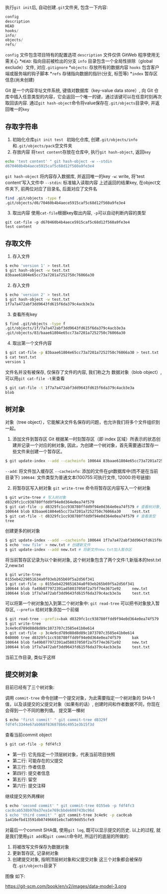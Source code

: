 

执行`git init`后, 自动创建`.git`文件夹, 包含一下内容:
```s
config
description
HEAD
hooks/
info/
objects/
refs/
```

`config` 文件包含项目特有的配置选项
`description` 文件仅供 GitWeb 程序使用无需关心
*`HEAD`: 指向目前被检出的分支
`info` 目录包含一个全局性排除（global exclude）文件, 对应`.gitignore`
*`objects`: 存放所有的数据内容
`hooks` 包含客户端或服务端的钩子脚本
*`refs` 存储指向数据的指针(分支, 标签等)
*`index` 暂存区信息(尚未创建)

Git 是一个内容寻址文件系统, 键值对数据库（key-value data store）, 向 Git 仓库中插入任意类型的内容，它会返回一个唯一的键，通过该键可以在任意时刻再次取回该内容. 通过`git hash-object`命令将value保存在`.git/objects`目录中, 并返回唯一的`key`


## 存取字符串
1. 初始化仓库`git init test `
初始化仓库, 创建`.git/objects/info`和`.git/objects/pack`空文件夹
2. 存放内容
将`test content`存放在仓库中, 执行`git hash-object`, 返回`key`
```sh
echo 'test content' " git hash-object -w --stdin
d670460b4b4aece5915caf5c68d12f560a9fe3e4
```
`git hash-object` 将内容存入数据库, 并返回唯一的key
`-w`: write, 将'test content'写入文件中
`--stdin`: 标准输入读取内容
上述返回的结果key, 在object文件夹下, 前两位对应了目录名, 后面对应了文件名
```sh
find .git/objects -type f
.git/objects/d6/70460b4b4aece5915caf5c68d12f560a9fe3e4
```
3. 取出内容
使用`cat-file`根据key取出内容, `-p`可以自动判断内容的类型
```
git cat-file -p d670460b4b4aece5915caf5c68d12f560a9fe3e4
test content
```

## 存取文件


1. 存入文件
```sh
$ echo 'version 1' > test.txt
$ git hash-object -w test.txt
83baae61804e65cc73a7201a7252750c76066a30
```
2. 存入文件
```sh
$ echo 'version 2' > test.txt
$ git hash-object -w test.txt
1f7a7a472abf3dd9643fd615f6da379c4acb3e3a
```
3. 查看所有key
```sh
$ find .git/objects -type f
.git/objects/1f/7a7a472abf3dd9643fd615f6da379c4acb3e3a
.git/objects/83/baae61804e65cc73a7201a7252750c76066a30
```

4. 取出第一个文件内容
```sh
$ git cat-file -p 83baae61804e65cc73a7201a7252750c76066a30 > test.txt
$ cat test.txt
version 1
```


文件名并没有被保存, 仅保存了文件的内容, 我们称之为 数据对象（blob object）,可以用`git cat-file -t`来查看
```sh
$ git cat-file -t 1f7a7a472abf3dd9643fd615f6da379c4acb3e3a
blob
```


## 树对象
对象（tree object），它能解决文件名保存的问题，也允许我们将多个文件组织到一起。 

1. 添加文件到暂存区
Git 根据某一时刻暂存区（即 index 区域）所表示的状态创建并记录一个对应的树对象, 因此，为创建一个树对象，首先需要通过暂存一些文件来创建一个暂存区。 
```sh
$ git update-index --add --cacheinfo 100644 83baae61804e65cc73a7201a7252750c76066a30 test.txt
```
`--add`: 将文件加入缓存区
`--cacheinfo`: 添加的文件在git数据库中(而不是在当前目录下)
`100644`: 文件类型为普通文本(100755:可执行文件, 12000:符号链接)

2. 将暂存区写入树对象
`git write-tree` 命令将暂存区内容写入一个树对象
```sh
$ git write-tree # 写入树对象
d8329fc1cc938780ffdd9f94e0d364e0ea74f579
$ git cat-file -p d8329fc1cc938780ffdd9f94e0d364e0ea74f579 # 查看树对象, -p自动判断为树对象
100644 blob 83baae61804e65cc73a7201a7252750c76066a30     test.txt
$ git cat-file -t d8329fc1cc938780ffdd9f94e0d364e0ea74f579 # 查看类型
tree
```

创建更多的树对象
```sh
$ git update-index --add --cacheinfo 100644 1f7a7a472abf3dd9643fd615f6da379c4acb3e3a test.txt # test.txt version2版本加入暂存区
$ echo 'new file' > new.txt # 创建新文件
$ git update-index --add new.txt # 将新文件new.txt加入暂存区
```
将当前暂存区记录为以个新树对象, 这个树对象包含了两个文件:1,新版本的test.txt 2,new.txt
```sh
$ git write-tree
0155eb4229851634a0f03eb265b69f5a2d56f341
$ git cat-file -p 0155eb4229851634a0f03eb265b69f5a2d56f341
100644 blob fa49b077972391ad58037050f2a75f74e3671e92     new.txt
100644 blob 1f7a7a472abf3dd9643fd615f6da379c4acb3e3a     test.txt
```

可以将第一个树对象加入到第二个树对象中:
`git read-tree` 可以把书对象放入暂存区, `--prefix` 给树对象添加一个前缀

```sh
$ git read-tree --prefix=bak d8329fc1cc938780ffdd9f94e0d364e0ea74f579
$ git write-tree
3c4e9cd789d88d8d89c1073707c3585e41b0e614
$ git cat-file -p 3c4e9cd789d88d8d89c1073707c3585e41b0e614
040000 tree d8329fc1cc938780ffdd9f94e0d364e0ea74f579     bak
100644 blob fa49b077972391ad58037050f2a75f74e3671e92     new.txt
100644 blob 1f7a7a472abf3dd9643fd615f6da379c4acb3e3a     test.txt
```
当前工作目录, 类似于这样


## 提交树对象
目前已经有了三个树对象:


调用 `commit-tree` 命令创建一个提交对象，为此需要指定一个树对象的 SHA-1 值，以及该提交的父提交对象（如果有的话）,
创建时间和作者数据不同，你现在会得到一个不同的散列值。
提交第一棵树
```sh
$ echo 'first commit' " git commit-tree d8329f
fdf4fc3344e67ab068f836878b6c4951e3b15f3d
```
查看当前commit object
```sh
$ git cat-file -p fdf4fc3
```
- 第一行: 它先指定一个顶层树对象，代表当前项目快照
- 第二行: 可能存在的父提交
- 第三行: 作者信息
- 第四行: 提交者信息
- 第五行: 留空
- 第六行: 提交注释


继续提交另外两棵树
```sh
$ echo 'second commit' " git commit-tree 0155eb -p fdf4fc3
cac0cab538b970a37ea1e769cbbde608743bc96d
$ echo 'third commit' " git commit-tree 3c4e9c -p cac0cab
1a410efbd13591db07496601ebc7a059dd55cfe9
```

对最后一个commit SHA值, 使用`git log`, 既可以显示提交的历史.
以上的过程, 就是我们使用`git add`和`git commit`命令时, 所运行的底层的所做的:
1. 将被改写文件保存为数据对象
2. 更新暂存区, 记录树对象
3. 创建提交对象, 指明顶层树对象和父提交对象
这三个对象都会被保存在`.git/objects`目录下

图像 如下:


https://git-scm.com/book/en/v2/images/data-model-3.png